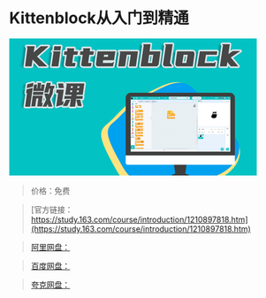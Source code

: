 # Kittenblock从入门到精通

![img](../../../assets/study163/free/80d6426a303b4737bbbc2d3e7841050f.jpg)

> 价格：免费

> [官方链接：https://study.163.com/course/introduction/1210897818.htm](https://study.163.com/course/introduction/1210897818.htm)

> [阿里网盘：]()

> [百度网盘：]()

> [夸克网盘：]()
